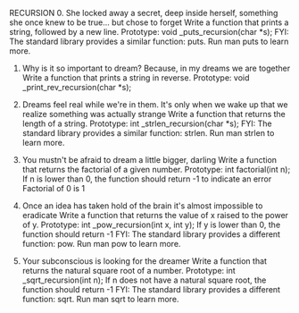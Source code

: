 RECURSION
0. She locked away a secret, deep inside herself, something she once knew to be true... but chose to forget
	Write a function that prints a string, followed by a new line.
	Prototype: void _puts_recursion(char *s);
	FYI: The standard library provides a similar function: puts. Run man puts to learn more.

1. Why is it so important to dream? Because, in my dreams we are together
Write a function that prints a string in reverse.
	Prototype: void _print_rev_recursion(char *s);

2. Dreams feel real while we're in them. It's only when we wake up that we realize something was actually strange
Write a function that returns the length of a string.
	Prototype: int _strlen_recursion(char *s);
	FYI: The standard library provides a similar function: strlen. Run man strlen to learn more.

3. You mustn't be afraid to dream a little bigger, darling
Write a function that returns the factorial of a given number.
	Prototype: int factorial(int n);
	If n is lower than 0, the function should return -1 to indicate an error
	Factorial of 0 is 1

4. Once an idea has taken hold of the brain it's almost impossible to eradicate
Write a function that returns the value of x raised to the power of y.
	Prototype: int _pow_recursion(int x, int y);
	If y is lower than 0, the function should return -1
	FYI: The standard library provides a different function: pow. Run man pow to learn more.

5. Your subconscious is looking for the dreamer
Write a function that returns the natural square root of a number.
	Prototype: int _sqrt_recursion(int n);
	If n does not have a natural square root, the function should return -1
	FYI: The standard library provides a different function: sqrt. Run man sqrt to learn more.
